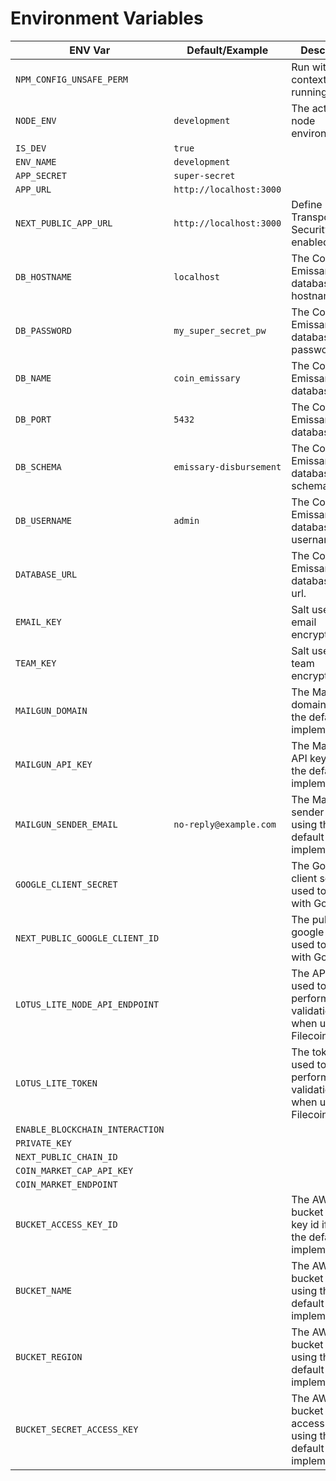 # Environment Variables


| ENV Var                         | Default/Example         | Description                                                                                                                  |
| ------------------------------- | ----------------------- | ---------------------------------------------------------------------------------------------------------------------------- |
| `NPM_CONFIG_UNSAFE_PERM`        | ` `                     | Run within the context of the running script.                                                                                |
| `NODE_ENV`                      | `development`           | The actual node environment.                                                                                                 |
| `IS_DEV`                        | `true`                  |                                                                                                                              |
| `ENV_NAME`                      | `development`           |                                                                                                                              |
| `APP_SECRET`                    | `super-secret`          |                                                                                                                              |
| `APP_URL`                       | `http://localhost:3000` |                                                                                                                              |
| `NEXT_PUBLIC_APP_URL`           | `http://localhost:3000` | Define if the Transport Layer Security is enabled.                                                                           |
| `DB_HOSTNAME`                   | `localhost`             | The Coin Emissary database hostname.                                                                                         |
| `DB_PASSWORD`                   | `my_super_secret_pw`    | The Coin Emissary database password.                                                                                         |
| `DB_NAME`                       | `coin_emissary`         | The Coin Emissary database name.                                                                                             |
| `DB_PORT`                       | `5432`                  | The Coin Emissary database port.                                                                                             |
| `DB_SCHEMA`                     | `emissary-disbursement` | The Coin Emissary database schema name.                                                                                      |
| `DB_USERNAME`                   | `admin`                 | The Coin Emissary database username.                                                                                         |
| `DATABASE_URL`                  | ` `                     | The Coin Emissary database entire url.                                                                                       |
| `EMAIL_KEY`                     | ` `                     | Salt used for email encryption.                                                                                              |
| `TEAM_KEY`                      | ` `                     | Salt used for team encryption.                                                                                               |
| `MAILGUN_DOMAIN`                | ` `                     | The Mailgun domain if using the default implementation.                                                                      |
| `MAILGUN_API_KEY`               | ` `                     | The Mailgun API key if using the default implementation.                                                                     |
| `MAILGUN_SENDER_EMAIL`          | `no-reply@example.com`  | The Mailgun sender email if using the default implementation.                                                                |
| `GOOGLE_CLIENT_SECRET`          | ` `                     | The Google client secret used to login with Google.                                                                          |
| `NEXT_PUBLIC_GOOGLE_CLIENT_ID`  | ` `                     | The public google client id used to login with Google.                                                                       |
| `LOTUS_LITE_NODE_API_ENDPOINT`  | ` `                     | The API key used to perform validations when using a Filecoin wallet                                                         |
| `LOTUS_LITE_TOKEN`              | ` `                     | The token key used to perform validations when using a Filecoin wallet                                                       |
| `ENABLE_BLOCKCHAIN_INTERACTION` | ` `                     |                                                                                                                              |
| `PRIVATE_KEY`                   | ` `                     |                                                                                                                              |
| `NEXT_PUBLIC_CHAIN_ID`          | ` `                     |                                                                                                                              |
| `COIN_MARKET_CAP_API_KEY`       | ` `                     |                                                                                                                              |
| `COIN_MARKET_ENDPOINT`          | ` `                     |                                                                                                                              |
| `BUCKET_ACCESS_KEY_ID`          | ` `                     | The AWS S3 bucket access key id if using the default implementation.                                                         |
| `BUCKET_NAME`                   | ` `                     | The AWS S3 bucket name if using the default implementation.                                                                  |
| `BUCKET_REGION`                 | ` `                     | The AWS S3 bucket region if using the default implementation.                                                                |
| `BUCKET_SECRET_ACCESS_KEY`      | ` `                     | The AWS S3 bucket secret access key if using the default implementation.                                                     |
